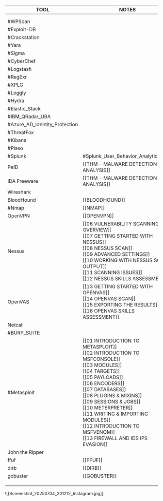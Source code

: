 | TOOL                          | NOTES                                                                                                                                                                                                                                                                                                                                                           |
| ----------------------------- | --------------------------------------------------------------------------------------------------------------------------------------------------------------------------------------------------------------------------------------------------------------------------------------------------------------------------------------------------------------- |
|                               |                                                                                                                                                                                                                                                                                                                                                                 |
|                               |                                                                                                                                                                                                                                                                                                                                                                 |
| #WPScan                       |                                                                                                                                                                                                                                                                                                                                                                 |
| #Exploit-DB                   |                                                                                                                                                                                                                                                                                                                                                                 |
| #Crackstation                 |                                                                                                                                                                                                                                                                                                                                                                 |
| #Yara                         |                                                                                                                                                                                                                                                                                                                                                                 |
| #Sigma                        |                                                                                                                                                                                                                                                                                                                                                                 |
| #CyberChef                    |                                                                                                                                                                                                                                                                                                                                                                 |
| #Logstash                     |                                                                                                                                                                                                                                                                                                                                                                 |
| #RegExr                       |                                                                                                                                                                                                                                                                                                                                                                 |
| #XPLG                         |                                                                                                                                                                                                                                                                                                                                                                 |
| #Loggly                       |                                                                                                                                                                                                                                                                                                                                                                 |
| #Hydra                        |                                                                                                                                                                                                                                                                                                                                                                 |
| #Elastic_Stack                |                                                                                                                                                                                                                                                                                                                                                                 |
| #IBM_QRadar_UBA               |                                                                                                                                                                                                                                                                                                                                                                 |
| #Azure_AD_Identity_Protection |                                                                                                                                                                                                                                                                                                                                                                 |
| #ThreatFox                    |                                                                                                                                                                                                                                                                                                                                                                 |
| #Kibana                       |                                                                                                                                                                                                                                                                                                                                                                 |
| #Plaso                        |                                                                                                                                                                                                                                                                                                                                                                 |
| #Splunk                       | #Splunk_User_Behavior_Analytics_UBA                                                                                                                                                                                                                                                                                                                             |
| PeID                          | [[THM - MALWARE DETECTION & ANALYSIS]]                                                                                                                                                                                                                                                                                                                          |
| IDA Freeware                  | [[THM - MALWARE DETECTION & ANALYSIS]]                                                                                                                                                                                                                                                                                                                          |
| Wireshark                     |                                                                                                                                                                                                                                                                                                                                                                 |
| BloodHound                    | [[BLOODHOUND]]                                                                                                                                                                                                                                                                                                                                                  |
| #Nmap                         | [[NMAP]]                                                                                                                                                                                                                                                                                                                                                        |
| OpenVPN                       | [[OPENVPN]]                                                                                                                                                                                                                                                                                                                                                     |
| Nessus                        | [[06 VULNERABILITY SCANNING OVERVIEW]]<br>[[07 GETTING STARTED WITH NESSUS]]<br>[[08 NESSUS SCAN]]<br>[[09 ADVANCED SETTINGS]]<br>[[10 WORKING WITH NESSUS SCAN OUTPUT]]<br>[[11 SCANNING ISSUES]]<br>[[12 NESSUS SKILLS ASSESSMENT]]                                                                                                                           |
| OpenVAS                       | [[13 GETTING STARTED WITH OPENVAS]]<br>[[14 OPENVAS SCAN]]<br>[[15 EXPORTING THE RESULTS]]<br>[[16 OPENVAS SKILLS ASSESSMENT]]                                                                                                                                                                                                                                  |
| Netcat                        |                                                                                                                                                                                                                                                                                                                                                                 |
| #BURP_SUITE<br>               |                                                                                                                                                                                                                                                                                                                                                                 |
| #Metasploit<br>               | [[01 INTRODUCTION TO METASPLOIT]]<br>[[02 INTRODUCTION TO MSFCONSOLE]]<br>[[03 MODULES]]<br>[[04 TARGETS]]<br>[[05 PAYLOADS]]<br>[[06 ENCODERS]]<br>[[07 DATABASES]]<br>[[08 PLUGINS & MIXINS]]<br>[[09 SESSIONS & JOBS]]<br>[[10 METERPRETER]]<br>[[11 WRITING & IMPORTING MODULES]]<br>[[12 INTRODUCTION TO MSFVENOM]]<br>[[13 FIREWALL AND IDS IPS EVASION]] |
| John the Ripper<br>           |                                                                                                                                                                                                                                                                                                                                                                 |
| ffuf                          | [[FFUF]]                                                                                                                                                                                                                                                                                                                                                        |
| dirb                          | [[DIRB]]                                                                                                                                                                                                                                                                                                                                                        |
| gobuster                      | [[GOBUSTER]]                                                                                                                                                                                                                                                                                                                                                    |
|                               |                                                                                                                                                                                                                                                                                                                                                                 |
|                               |                                                                                                                                                                                                                                                                                                                                                                 |
|                               |                                                                                                                                                                                                                                                                                                                                                                 |

![[Screenshot_20250704_201212_Instagram.jpg]]